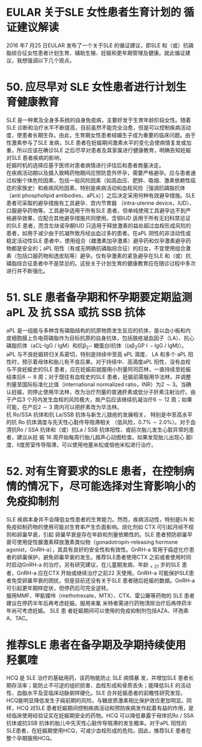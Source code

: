 # EULAR 关于SLE 女性患者生育计划的 循证建议解读  
2016 年7 月25 日EULAR 发布了一个关于SLE 的循证建议，即SLE 和（或）抗磷脂综合征女性患者计划生育、辅助生殖、妊娠和更年期管理及健康。就此循证建议，我想强调以下几个观点。  
# 50. 应尽早对 SLE 女性患者进行计划生育健康教育  
SLE 是一种累及全身多系统的自身免疫病，主要好发于生育年龄阶段女性。随着SLE 诊断和治疗水平不断提高，目前虽然不能完全治愈，但是可以控制疾病活动度，使患者长期生存。由此，生育期女性患者结婚生子成为重要的临床问题。由于性激素参与了SLE 发病，SLE 患者在妊娠期间激素水平的变化会使病情复发或加重，所以应该在确诊SLE 之后尽早对患者及其家属进行健康教育，明确告知妊娠对SLE 患者疾病的影响，  
妊娠时机的选择应基于医师对患者病情进行评估后和患者商量决定。  
在疾病活动期以及摄入致畸药物期间应预防意外怀孕，需要严格避孕。应与患者通过权衡个体危险因素，包括一般风险因素（如高血压、肥胖、吸烟、激素依赖性癌症的家族史）和疾病风险因素，特别是疾病活动和血栓风险［强调抗磷脂抗体
（anti phospholipid antibodies，aPLs）］之后决定采用何种有效避孕措施。SLE 患者可采取的避孕措施有工具避孕、宫内节育器
（intra-uterine device，IUD）、口服避孕药物等。工具避孕适用于所有SLE 患者，但单纯使用工具避孕达不到严格避孕效果，应配合其他避孕措施共同使用。含铜IUD 适用于所有无妇科禁忌证的SLE 患者，而含左炔诺孕酮IUD 只适用于释放激素的益处超过血栓形成风险的患者，如用于减少由于抗凝所致月经出血过多的患者。在aPL 阴性的非活动性或稳定活动性SLE 患者中，使用组合（雌激素加孕激素）避孕药和仅孕激素避孕药物都是安全的；aPL 阳性（有或无明确抗磷脂综合征）的妇女，不宜使用组合激素（包括口服药物和透皮贴等）避孕。仅有孕激素的紧急避孕在SLE 和（或）抗磷脂综合征患者中不是禁忌的。这些关于计划生育的健康教育应在随诊过程中多次进行并不断强化。  
# 51.  SLE 患者备孕期和怀孕期要定期监测 aPL 及 抗 SSA 或抗 SSB 抗体  
aPL 是一组能与多种含有磷脂结构的抗原物质发生反应的抗体，是以血小板和内皮细胞膜上负电荷磷脂作为目标抗原的自身抗体，包括狼疮凝血因子（LA）、抗心磷脂抗体（aCL-IgG / IgM）和抗$\upbeta_{2}-$ 糖蛋白Ⅰ抗体（$(\mathrm{a}\upbeta_{2}\mathrm{GP~I\,-lgG~/~lgM})$）。aPL 与不良妊娠转归关系密切，特别是持续中至高 aPL  滴度、 LA  和多个 aPL 阳性时，预示着母体和胎儿有不良后果。对于持续中、高滴度aPL 阳性，没有血栓与不良妊娠史的SLE 患者，应在妊娠前就服用小剂量阿司匹林，一直持续至妊娠结束后$6\sim8$ 周；对于既往有血栓史的SLE 患者，妊娠前需服用华法林，并调整剂量至国际标准化比值（international normalized ratio，INR）为$2\sim3$。当确认妊娠，则停止使用华法林，改为治疗剂量的普通肝素或低分子肝素注射治疗。由于产后3 个月内发生血栓的风险极大，故产后应该继续抗凝治疗$6\sim12$ 周；如果可能，在产后$2\sim3$ 周内可以把肝素改为华法林。  
抗 $\mathrm{Ro/SSA}$  抗体和抗 La/SSB  抗体与新生儿狼疮的发展相关， 特别是中至高水平的抗 Ro  抗体滴度与先天性心脏传导阻滞相关 （低风险，$0.7\%\sim2.0\%$）。对于血清抗Ro / SSA 抗体和（或）抗La / SSB  抗体阳性、或前次胎儿发生心脏异常的患者，建议从妊 娠 16  周开始每周行胎儿超声心动图检查。如果发现胎儿出现心 脏Ⅰ度、Ⅱ度房室传导阻滞，可以使用地塞米松或倍他米松进行治疗。  
# 52. 对有生育要求的SLE 患者，在控制病情的情况下，尽可能选择对生育影响小的免疫抑制剂  
SLE 疾病本身并不会降低女性患者的生育能力。然而，疾病活动性，特别是LN 和免疫抑制药物的使用可能对生育率产生负面影响。烷化剂如 CTX  可引起月经不规则和卵巢早衰，引起 卵巢早衰是存在年龄和剂量依赖性的。SLE 患者预防卵巢早衰可使用促性腺激素释放激素类似物（gonadotropin-releasing hormone agonist，GnRH-a），其具有良好的安全性和有效性。GnRH-a 常用于癌症化疗患者的卵巢保护，避免卵巢早衰的发生。推荐SLE患者使用CTX 之前或者使用时同时启动GnRH-a 的治疗。另有研究建议，在儿童期发病、年龄$_{<21}$ 岁的SLE 患者，GnRH-a 应在CTX 开始或继续治疗之前22 天使用。GnRH-a 可能保护SLE患者免受卵巢早衰的困扰，但是目前还没有关于SLE 患者随后妊娠的数据。GnRH-a 可引起更年期样症状，但停药后可完全逆转。  
服用MMF、甲氨蝶呤（methotrexate，MTX）、CTX、雷公藤等药物的 SLE  患者建议在停药半年后再考虑妊娠。服用来氟 米特者需进行药物清除治疗后再停药半年尚可考虑妊娠。 SLE  患 者妊娠期间可以使用的免疫抑制剂包括AZA、环孢素A、TAC。  
#  推荐SLE 患者在备孕期及孕期持续使用羟氯喹  
HCQ  是 SLE  治疗的基础用药，该药物能防止 SLE  病情暴 发，并增加SLE 患者长期存活率；能防止不可逆的组织损害、血栓形成和骨质丢失；能降低SLE 的活动性、血脂水平及亚临床动脉粥样硬化。SLE 合并妊娠患者的前瞻性研究发现，HCQ能明显降低发生子痫前期的风险，与糖皮质激素相比保护效应更加明显。同样，HCQ 对SLE 患者妊娠期间控制疾病活动和预防疾病发作起着有益的作用，是经临床使用经验证实在妊娠期安全的药物。HCQ 可以降低暴露于母体抗Ro / SSA 抗体或抗SSB 抗体的胎儿中先天性心脏传导阻滞的发生概率。对于aPL 阳性的SLE患者，在妊娠期使用HCQ，可减少血栓形成的危险。因此，推荐SLE 患者在整个孕期服用HCQ。  
